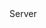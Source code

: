 <function name="IsSpawned" parent="CBaseClient" type="classfunc">
	<description>
		<added version="0.7"></added>
	</description>
	<realm>Server</realm>
	<rets>
		<ret name="spawned" type="boolean"></ret>
	</rets>
</function>